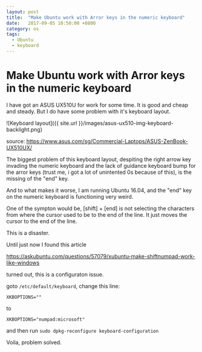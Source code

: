 ```yaml
---
layout: post
title:  "Make Ubuntu work with Arror keys in the numeric keyboard"
date:   2017-09-05 10:50:00 +0800
category: os
tags: 
  - Ubuntu
  - keyboard
---
```


# Make Ubuntu work with Arror keys in the numeric keyboard


I have got an ASUS UX510U for work for some time. It is good and cheap and steady. But I do have some problem with it's keyboard layout. 

![Keyboard layout]({{ site.url }}/images/asus-ux510-img-keyboard-backlight.png)

source: https://www.asus.com/sg/Commercial-Laptops/ASUS-ZenBook-UX510UX/

The biggest problem of this keyboard layout, despiting the right arrow key invading the numeric keyboard and the lack of 
guidance keyboard bump for the arror keys (trust me, i got a lot of unintented 0s because of this),  is the missing of the "end" key.


And to what makes it worse, I am running Ubuntu 16.04, and the "end" key on the numeric keyboard is functioning very weird.

One of the sympton would be, [shift] + [end] is not selecting the characters from where the cursor used to be to the end of the line. 
It just moves the cursor to the end of the line.

This is a disaster.

Until just now I found this article 

https://askubuntu.com/questions/57079/xubuntu-make-shiftnumpad-work-like-windows

turned out, this is a configuraton issue.

goto `/etc/default/keyboard`, change this line:

```
XKBOPTIONS=""
```

to

```
XKBOPTIONS="numpad:microsoft"
```

and then run `sudo dpkg-reconfigure keyboard-configuration`


Voila, problem solved.


